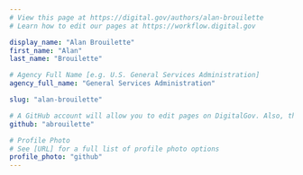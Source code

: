 ```yaml
---
# View this page at https://digital.gov/authors/alan-brouilette
# Learn how to edit our pages at https://workflow.digital.gov

display_name: "Alan Brouilette"
first_name: "Alan"
last_name: "Brouilette"

# Agency Full Name [e.g. U.S. General Services Administration]
agency_full_name: "General Services Administration"

slug: "alan-brouilette"

# A GitHub account will allow you to edit pages on DigitalGov. Also, the image used in your GitHub account can be used to populate your digital.gov profile photo. Learn more about getting a Github account at [URL]
github: "abrouilette"

# Profile Photo
# See [URL] for a full list of profile photo options
profile_photo: "github"
---
```

